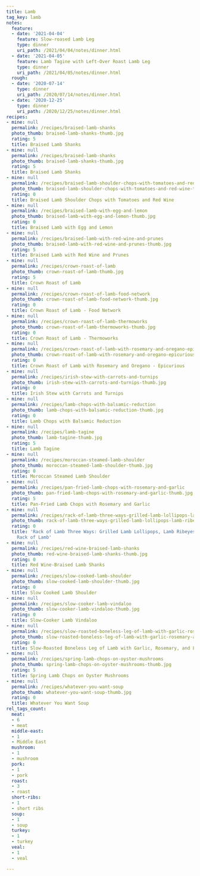 ```yaml
---
title: Lamb
tag_key: lamb
notes:
  feature:
  - date: '2021-04-04'
    feature: Slow-roased Lamb Leg
    type: dinner
    uri_path: /2021/04/04/notes/dinner.html
  - date: '2021-04-05'
    feature: Lamb Tagine with Left-Over Roast Lamb Leg
    type: dinner
    uri_path: /2021/04/05/notes/dinner.html
  rough:
  - date: '2020-07-14'
    type: dinner
    uri_path: /2020/07/14/notes/dinner.html
  - date: '2020-12-25'
    type: dinner
    uri_path: /2020/12/25/notes/dinner.html
recipes:
- mine: null
  permalink: /recipes/braised-lamb-shanks
  photo_thumb: braised-lamb-shanks-thumb.jpg
  rating: 5
  title: Braised Lamb Shanks
- mine: null
  permalink: /recipes/braised-lamb-shanks
  photo_thumb: braised-lamb-shanks-thumb.jpg
  rating: 5
  title: Braised Lamb Shanks
- mine: null
  permalink: /recipes/braised-lamb-shoulder-chops-with-tomatoes-and-red-wine
  photo_thumb: braised-lamb-shoulder-chops-with-tomatoes-and-red-wine-thumb.jpg
  rating: 0
  title: Braised Lamb Shoulder Chops with Tomatoes and Red Wine
- mine: null
  permalink: /recipes/braised-lamb-with-egg-and-lemon
  photo_thumb: braised-lamb-with-egg-and-lemon-thumb.jpg
  rating: 0
  title: Braised Lamb with Egg and Lemon
- mine: null
  permalink: /recipes/braised-lamb-with-red-wine-and-prunes
  photo_thumb: braised-lamb-with-red-wine-and-prunes-thumb.jpg
  rating: 5
  title: Braised Lamb with Red Wine and Prunes
- mine: null
  permalink: /recipes/crown-roast-of-lamb
  photo_thumb: crown-roast-of-lamb-thumb.jpg
  rating: 5
  title: Crown Roast of Lamb
- mine: null
  permalink: /recipes/crown-roast-of-lamb-food-network
  photo_thumb: crown-roast-of-lamb-food-network-thumb.jpg
  rating: 0
  title: Crown Roast of Lamb - Food Network
- mine: null
  permalink: /recipes/crown-roast-of-lamb-thermoworks
  photo_thumb: crown-roast-of-lamb-thermoworks-thumb.jpg
  rating: 0
  title: Crown Roast of Lamb - Thermoworks
- mine: null
  permalink: /recipes/crown-roast-of-lamb-with-rosemary-and-oregano-epicurious
  photo_thumb: crown-roast-of-lamb-with-rosemary-and-oregano-epicurious-thumb.jpg
  rating: 0
  title: Crown Roast of Lamb with Rosemary and Oregano - Epicurious
- mine: null
  permalink: /recipes/irish-stew-with-carrots-and-turnips
  photo_thumb: irish-stew-with-carrots-and-turnips-thumb.jpg
  rating: 0
  title: Irish Stew with Carrots and Turnips
- mine: null
  permalink: /recipes/lamb-chops-with-balsamic-reduction
  photo_thumb: lamb-chops-with-balsamic-reduction-thumb.jpg
  rating: 0
  title: Lamb Chops with Balsamic Reduction
- mine: null
  permalink: /recipes/lamb-tagine
  photo_thumb: lamb-tagine-thumb.jpg
  rating: 5
  title: Lamb Tagine
- mine: null
  permalink: /recipes/moroccan-steamed-lamb-shoulder
  photo_thumb: moroccan-steamed-lamb-shoulder-thumb.jpg
  rating: 0
  title: Moroccan Steamed Lamb Shoulder
- mine: null
  permalink: /recipes/pan-fried-lamb-chops-with-rosemary-and-garlic
  photo_thumb: pan-fried-lamb-chops-with-rosemary-and-garlic-thumb.jpg
  rating: 5
  title: Pan-Fried Lamb Chops with Rosemary and Garlic
- mine: null
  permalink: /recipes/rack-of-lamb-three-ways-grilled-lamb-lollipops-lamb-ribeyes-and-whole-rack-of-lamb
  photo_thumb: rack-of-lamb-three-ways-grilled-lamb-lollipops-lamb-ribeyes-and-whole-rack-of-lamb-thumb.jpg
  rating: 0
  title: 'Rack of Lamb Three Ways: Grilled Lamb Lollipops, Lamb Ribeyes, and Whole
    Rack of Lamb'
- mine: null
  permalink: /recipes/red-wine-braised-lamb-shanks
  photo_thumb: red-wine-braised-lamb-shanks-thumb.jpg
  rating: 0
  title: Red Wine-Braised Lamb Shanks
- mine: null
  permalink: /recipes/slow-cooked-lamb-shoulder
  photo_thumb: slow-cooked-lamb-shoulder-thumb.jpg
  rating: 0
  title: Slow Cooked Lamb Shoulder
- mine: null
  permalink: /recipes/slow-cooker-lamb-vindaloo
  photo_thumb: slow-cooker-lamb-vindaloo-thumb.jpg
  rating: 0
  title: Slow-Cooker Lamb Vindaloo
- mine: null
  permalink: /recipes/slow-roasted-boneless-leg-of-lamb-with-garlic-rosemary-and-lemon
  photo_thumb: slow-roasted-boneless-leg-of-lamb-with-garlic-rosemary-and-lemon-thumb.jpg
  rating: 0
  title: Slow-Roasted Boneless Leg of Lamb with Garlic, Rosemary, and Lemon
- mine: null
  permalink: /recipes/spring-lamb-chops-on-oyster-mushrooms
  photo_thumb: spring-lamb-chops-on-oyster-mushrooms-thumb.jpg
  rating: 5
  title: Spring Lamb Chops on Oyster Mushrooms
- mine: null
  permalink: /recipes/whatever-you-want-soup
  photo_thumb: whatever-you-want-soup-thumb.jpg
  rating: 0
  title: Whatever You Want Soup
rel_tags_count:
  meat:
  - 6
  - meat
  middle-east:
  - 1
  - Middle East
  mushroom:
  - 1
  - mushroom
  pork:
  - 1
  - pork
  roast:
  - 3
  - roast
  short-ribs:
  - 1
  - short ribs
  soup:
  - 1
  - soup
  turkey:
  - 1
  - turkey
  veal:
  - 1
  - veal

---
```

